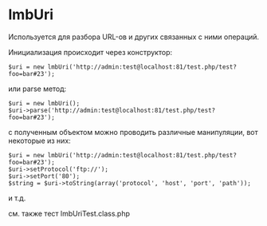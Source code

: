 # lmbUri
Используется для разбора URL-ов и других связанных с ними операций.

Инициализация происходит через конструктор:

    $uri = new lmbUri('http://admin:test@localhost:81/test.php/test?foo=bar#23');

или parse метод:

    $uri = new lmbUri();
    $uri->parse('http://admin:test@localhost:81/test.php/test?foo=bar#23');

с полученным объектом можно проводить различные манипуляции, вот некоторые из них:

    $uri = new lmbUri('http://admin:test@localhost:81/test.php/test?foo=bar#23');
    $uri->setProtocol('ftp://');
    $uri->setPort('80');
    $string = $uri->toString(array('protocol', 'host', 'port', 'path'));

и т.д.

см. также тест lmbUriTest.class.php
